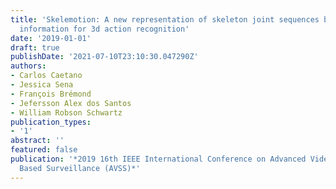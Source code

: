 ```yaml
---
title: 'Skelemotion: A new representation of skeleton joint sequences based on motion
  information for 3d action recognition'
date: '2019-01-01'
draft: true
publishDate: '2021-07-10T23:10:30.047290Z'
authors:
- Carlos Caetano
- Jessica Sena
- François Brémond
- Jefersson Alex dos Santos
- William Robson Schwartz
publication_types:
- '1'
abstract: ''
featured: false
publication: '*2019 16th IEEE International Conference on Advanced Video and Signal
  Based Surveillance (AVSS)*'
---
```


